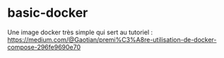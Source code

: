 # basic-docker

Une image docker très simple qui sert au tutoriel : https://medium.com/@Gaotian/premi%C3%A8re-utilisation-de-docker-compose-296fe9690e70
